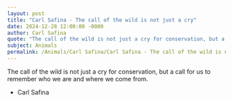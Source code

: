 ```yaml
---
layout: post
title: "Carl Safina - The call of the wild is not just a cry"
date: 2024-12-28 12:00:00 -0000
author: Carl Safina
quote: "The call of the wild is not just a cry for conservation, but a call for us to remember who we are and where we come from."
subject: Animals
permalink: /Animals/Carl Safina/Carl Safina - The call of the wild is not just a cry
---
```


The call of the wild is not just a cry for conservation, but a call for us to remember who we are and where we come from.

- Carl Safina
